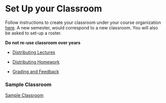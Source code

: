 # Set Up your Classroom 

Follow instructions to create your classroom under your course organization [here](https://classroom.github.com/classrooms). A new semester, would correspond to a new classroom. You will also be asked to set-up a roster. 

**Do not re-use classroom over years**

* [Distributing Lectures](./Distributing-Lectures-91c1e125-17d2-4adc-b9a6-bc6053c2de56.md)

* [Distributing Homework ](./Distributing-Homework-67b8529f-f378-4afb-a737-726f7fcd0b13.md)

* [Grading and Feedback](./Grading-and-Feedback-25699134-5f61-4cff-9fbd-ea8281ba1c87.md)


### Sample Classroom

[Sample Classroom](https://classroom.github.com/classrooms/42362824-sample-classroom-jupyterhub-at-brown)